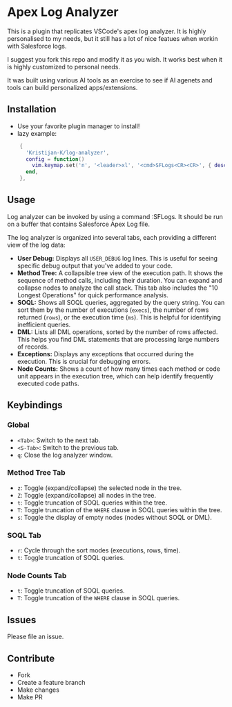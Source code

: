 # Apex Log Analyzer

This is a plugin that replicates VSCode's apex log analyzer. It is highly personalised to my needs, but it still has a lot of nice featues when workin with Salesforce logs. 

I suggest you fork this repo and modify it as you wish. It works best when it is highly customized to personal needs. 

It was built using various AI tools as an exercise to see if AI agenets and tools can build personalized apps/extensions. 

## Installation

- Use your favorite plugin manager to install! 
- lazy example:

```lua
    {
      'Kristijan-K/log-analyzer',
      config = function()
        vim.keymap.set('n', '<leader>xl', '<cmd>SFLogs<CR><CR>', { desc = 'Analyze SF Logs' })
      end,
    },


``` 

## Usage
Log analyzer can be invoked by using a command :SFLogs. It should be run on a buffer that contains Salesforce Apex Log file. 

The log analyzer is organized into several tabs, each providing a different view of the log data:

-   **User Debug:** Displays all `USER_DEBUG` log lines. This is useful for seeing specific debug output that you\'ve added to your code.
-   **Method Tree:** A collapsible tree view of the execution path. It shows the sequence of method calls, including their duration. You can expand and collapse nodes to analyze the call stack. This tab also includes the "10 Longest Operations" for quick performance analysis.
-   **SOQL:** Shows all SOQL queries, aggregated by the query string. You can sort them by the number of executions (`execs`), the number of rows returned (`rows`), or the execution time (`ms`). This is helpful for identifying inefficient queries.
-   **DML:** Lists all DML operations, sorted by the number of rows affected. This helps you find DML statements that are processing large numbers of records.
-   **Exceptions:** Displays any exceptions that occurred during the execution. This is crucial for debugging errors.
-   **Node Counts:** Shows a count of how many times each method or code unit appears in the execution tree, which can help identify frequently executed code paths.

## Keybindings

### Global

-   `<Tab>`: Switch to the next tab.
-   `<S-Tab>`: Switch to the previous tab.
-   `q`: Close the log analyzer window.

### Method Tree Tab

-   `z`: Toggle (expand/collapse) the selected node in the tree.
-   `Z`: Toggle (expand/collapse) all nodes in the tree.
-   `t`: Toggle truncation of SOQL queries within the tree.
-   `T`: Toggle truncation of the `WHERE` clause in SOQL queries within the tree.
-   `s`: Toggle the display of empty nodes (nodes without SOQL or DML).

### SOQL Tab

-   `r`: Cycle through the sort modes (executions, rows, time).
-   `t`: Toggle truncation of SOQL queries.

### Node Counts Tab

-   `t`: Toggle truncation of SOQL queries.
-   `T`: Toggle truncation of the `WHERE` clause in SOQL queries.


## Issues

Please file an issue. 

## Contribute

-   Fork
-   Create a feature branch
-   Make changes
-   Make PR


